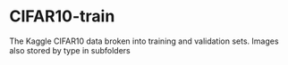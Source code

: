 # CIFAR10-train
The Kaggle CIFAR10 data broken into training and validation sets. Images also stored by type in subfolders
